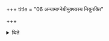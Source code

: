 +++
title = "06 अन्यामाग्नेयीमुक्थ्यस्य नियुनक्ति"

+++

<details><summary>थिते</summary>

6. For the Ukthya (scoop) (the Adhvaryu) uses another verse, one which is addressed to Agni. 
</details>
